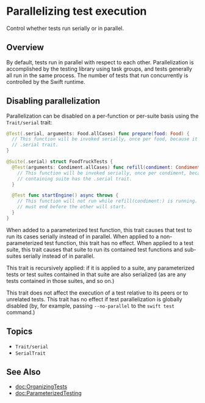 # Parallelizing test execution

<!--
This source file is part of the Swift.org open source project

Copyright (c) 2024 Apple Inc. and the Swift project authors
Licensed under Apache License v2.0 with Runtime Library Exception

See https://swift.org/LICENSE.txt for license information
See https://swift.org/CONTRIBUTORS.txt for Swift project authors
-->

Control whether tests run serially or in parallel.

## Overview

By default, tests run in parallel with respect to each other. Parallelization is
accomplished by the testing library using task groups, and tests generally all
run in the same process. The number of tests that run concurrently is controlled
by the Swift runtime.

## Disabling parallelization

Parallelization can be disabled on a per-function or per-suite basis using the
``Trait/serial`` trait:

```swift
@Test(.serial, arguments: Food.allCases) func prepare(food: Food) {
  // This function will be invoked serially, once per food, because it has the
  // .serial trait.
}

@Suite(.serial) struct FoodTruckTests {
  @Test(arguments: Condiment.allCases) func refill(condiment: Condiment) {
    // This function will be invoked serially, once per condiment, because the
    // containing suite has the .serial trait.
  }

  @Test func startEngine() async throws {
    // This function will not run while refill(condiment:) is running. One test
    // must end before the other will start.
  }
}
```

When added to a parameterized test function, this trait causes that test to run
its cases serially instead of in parallel. When applied to a non-parameterized
test function, this trait has no effect. When applied to a test suite, this
trait causes that suite to run its contained test functions and sub-suites
serially instead of in parallel.

This trait is recursively applied: if it is applied to a suite, any
parameterized tests or test suites contained in that suite are also serialized
(as are any tests contained in those suites, and so on.)

This trait does not affect the execution of a test relative to its peers or to
unrelated tests. This trait has no effect if test parallelization is globally
disabled (by, for example, passing `--no-parallel` to the `swift test` command.)

## Topics

- ``Trait/serial``
- ``SerialTrait``

## See Also

- <doc:OrganizingTests>
- <doc:ParameterizedTesting>
